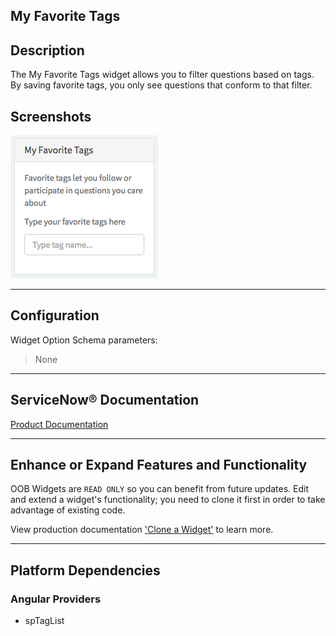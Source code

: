 ##  My Favorite Tags

## Description

The My Favorite Tags widget allows you to filter questions based on tags. By saving favorite tags, you only see questions that conform to that filter.

## Screenshots
![alt text](../images/WidgetFavoriteTags.png "Widget Favorite Tags")

---
## Configuration

Widget Option Schema parameters:
> None
---
## ServiceNow® Documentation
[Product Documentation](https://docs.servicenow.com/search?q=My+Favorite+Tags) 

---
## Enhance or Expand Features and Functionality

OOB Widgets are `READ ONLY` so you can benefit from future updates. Edit and extend a widget's functionality; you need to clone it first in order to take advantage of existing code.

View production documentation ['Clone a Widget'](https://docs.servicenow.com/search?q=Clone+a+Widget) to learn more.

---
## Platform Dependencies

### Angular Providers
* spTagList